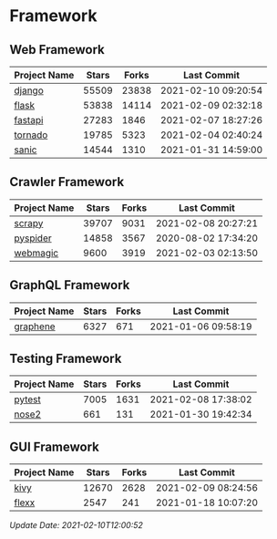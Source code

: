 # Framework

## Web Framework
| Project Name | Stars | Forks | Last Commit |
| ------------ | ----- | ----- | ----------- |
| [django](https://github.com/django/django) | 55509 | 23838 | 2021-02-10 09:20:54 |
| [flask](https://github.com/pallets/flask) | 53838 | 14114 | 2021-02-09 02:32:18 |
| [fastapi](https://github.com/tiangolo/fastapi) | 27283 | 1846 | 2021-02-07 18:27:26 |
| [tornado](https://github.com/tornadoweb/tornado) | 19785 | 5323 | 2021-02-04 02:40:24 |
| [sanic](https://github.com/sanic-org/sanic) | 14544 | 1310 | 2021-01-31 14:59:00 |

## Crawler Framework
| Project Name | Stars | Forks | Last Commit |
| ------------ | ----- | ----- | ----------- |
| [scrapy](https://github.com/scrapy/scrapy) | 39707 | 9031 | 2021-02-08 20:27:21 |
| [pyspider](https://github.com/binux/pyspider) | 14858 | 3567 | 2020-08-02 17:34:20 |
| [webmagic](https://github.com/code4craft/webmagic) | 9600 | 3919 | 2021-02-03 02:13:50 |

## GraphQL Framework
| Project Name | Stars | Forks | Last Commit |
| ------------ | ----- | ----- | ----------- |
| [graphene](https://github.com/graphql-python/graphene) | 6327 | 671 | 2021-01-06 09:58:19 |

## Testing Framework
| Project Name | Stars | Forks | Last Commit |
| ------------ | ----- | ----- | ----------- |
| [pytest](https://github.com/pytest-dev/pytest) | 7005 | 1631 | 2021-02-08 17:38:02 |
| [nose2](https://github.com/nose-devs/nose2) | 661 | 131 | 2021-01-30 19:42:34 |

## GUI Framework
| Project Name | Stars | Forks | Last Commit |
| ------------ | ----- | ----- | ----------- |
| [kivy](https://github.com/kivy/kivy) | 12670 | 2628 | 2021-02-09 08:24:56 |
| [flexx](https://github.com/flexxui/flexx) | 2547 | 241 | 2021-01-18 10:07:20 |

*Update Date: 2021-02-10T12:00:52*